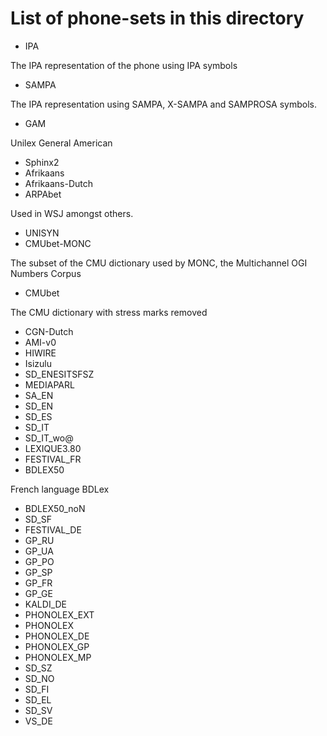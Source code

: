 # List of phone-sets in this directory

* IPA

 The IPA representation of the phone using IPA symbols

* SAMPA

 The IPA representation using SAMPA, X-SAMPA and SAMPROSA symbols.

* GAM

 Unilex General American

* Sphinx2
* Afrikaans
* Afrikaans-Dutch
* ARPAbet

 Used in WSJ amongst others.

* UNISYN
* CMUbet-MONC

 The subset of the CMU dictionary used by MONC, the Multichannel OGI Numbers
 Corpus

* CMUbet

 The CMU dictionary with stress marks removed

* CGN-Dutch
* AMI-v0
* HIWIRE
* Isizulu
* SD_ENESITSFSZ
* MEDIAPARL
* SA_EN
* SD_EN
* SD_ES
* SD_IT
* SD_IT_wo@
* LEXIQUE3.80
* FESTIVAL_FR
* BDLEX50

 French language BDLex

* BDLEX50_noN
* SD_SF
* FESTIVAL_DE
* GP_RU
* GP_UA
* GP_PO
* GP_SP
* GP_FR
* GP_GE
* KALDI_DE
* PHONOLEX_EXT
* PHONOLEX
* PHONOLEX_DE
* PHONOLEX_GP
* PHONOLEX_MP
* SD_SZ
* SD_NO
* SD_FI
* SD_EL
* SD_SV
* VS_DE

